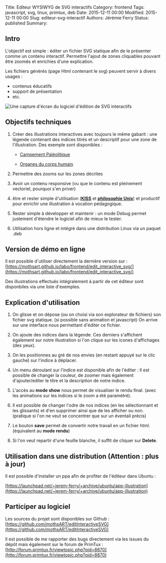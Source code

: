 Title: Editeur WYSIWYG de SVG interactifs
Category: frontend
Tags: javascript, svg, linux, primtux, deb
Date: 2015-12-11 00:00
Modified: 2015-12-11 00:00
Slug: editeur-svg-interactif
Authors: Jérémie Ferry
Status: published
Summary:

## Intro

L'objectif est simple : éditer un fichier SVG statique afin de le présenter comme un contenu interactif. 
Permettre l'ajout de zones cliquables pouvant être zoomés et enrichies d'une explication.

Les fichiers générés (page Html contenant le svg) peuvent servir à divers usages :

- contenus éducatifs
- support de présentation
- etc.

![Une capture d'écran du logiciel d'édition de SVG interactifs](static/images/editeur_svg/editeur_svg_exemple.png)

## Objectifs techniques

1. Créer des illustrations interactives avec toujours le même gabarit : une légende contenant des indices titrés et un descriptif pour une zone de l'illustration.
Des exemple sont disponibles : 

    * [Campement Paléolitique](https://mothsart.github.io/labo/frontend/edit_interactive_svg/examples/campement.html)

    * [Organes du corps humain](https://mothsart.github.io/labo/frontend/edit_interactive_svg/examples/organes.html)

2. Permettre des zooms sur les zones décrites

3. Avoir un contenu responsive (vu que le contenu est pleinement vectoriel, pourquoi s'en priver)

4. être et rester simple d'utilisation (**[KISS](https://fr.wikipedia.org/wiki/Principe_KISS)** et **[philosophie Unix](https://fr.wikipedia.org/wiki/Philosophie_d%27Unix)**) et productif pour enrichir une illustration à vocation pédagogique.

5. Rester simple à développer et maintenir : un mode Debug permet justement d'étendre le logiciel afin de mieux le tester.

6. Utilisation hors ligne et intégré dans une distribution Linux via un paquet .deb

## Version de démo en ligne

Il est possible d'utiliser directement la dernière version sur :
[https://mothsart.github.io/labo/frontend/edit_interactive_svg/](https://mothsart.github.io/labo/frontend/edit_interactive_svg/)

Des illustrations effectués intégralement à partir de cet éditeur sont disponbiles via une liste d'exemples.

## Explication d'utilisation

1. On glisse et on dépose (ou on choisi via son explorateur de fichiers) son fichier svg statique. (si possible sans animation et javascript)
On arrive sur une interface nous permettant d'éditer ce fichier.

2. On ajoute des indices dans la légende. Ces derniers s'affichent également sur notre illustration si l'on clique sur les icones d'affichages (des yeux).

3. On les positionnes au gré de nos envies (en restant appuyé sur le clic gauche) sur l'indice à déplacer.

4. Un menu déroulant sur l'indice est disponible afin de l'éditer :
Il est possible de changer la couleur, de zoomer mais également d'ajouter/editer le titre et la description de notre indice.

5. L'accès au **mode show** nous permet de visualiser le rendu final. (avec les animations sur les indices si le zoom a été paramètré).

6. Il est possible de changer l'odre de nos indices (en les sélectionnant et les glissants) et d'en supprimer ainsi que de les afficher ou non. (pratique si l'on ne veut se concentrer que sur un éventail précis)

6. Le bouton **save** permet de convertir notre travail en un fichier html. (équivalent au **mode rendu**)

7. Si l'on veut repartir d'une feuille blanche, il suffit de cliquer sur **Delete**.

## Utilisation dans une distribution (Attention : plus à jour)

Il est possible d'installer un ppa afin de profiter de l'éditeur dans Ubuntu :

[https://launchpad.net/~jerem-ferry/+archive/ubuntu/app-illustration](https://launchpad.net/~jerem-ferry/+archive/ubuntu/app-illustration)

## Participer au logiciel

Les sources du projet sont disponibles sur Github : [https://github.com/mothsART/editInteractiveSVG](https://github.com/mothsART/editInteractiveSVG)

Il est possible de me rapporter des bugs directement via les issues du dépôt mais également sur le forum de PrimTux :
[http://forum.primtux.fr/viewtopic.php?pid=8870](http://forum.primtux.fr/viewtopic.php?pid=8870)
